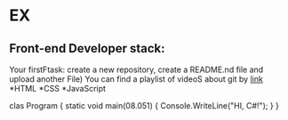# EX
## Front-end Developer stack:

Your firstFtask: create a new repository, create a README.nd file and upload another File)
You can find a playlist of videoS about git by [link](https://www.youtube.com/watch?v=MB8B4Y9Io19)
*HTML
﻿﻿*CSS
﻿﻿*JavaScript

clas Program
{
    static void main(08.051)
    {
        Console.WriteLine("HI, C#!");
    }
}


